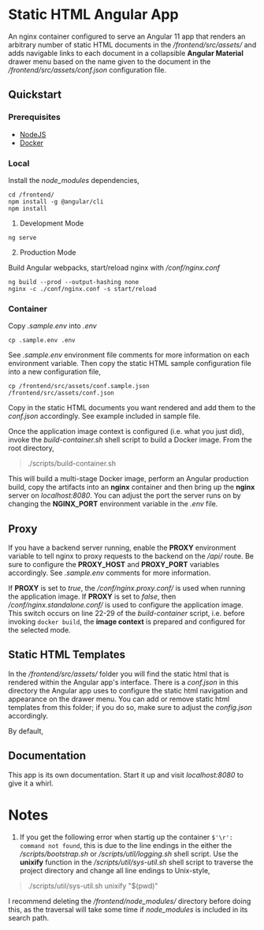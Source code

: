 # Static HTML Angular App

An nginx container configured to serve an Angular 11 app that renders an arbitrary number of static HTML documents in the <i>/frontend/src/assets/</i> and adds navigable links to each document in a collapsible <b>Angular Material</b> drawer menu based on the name given to the document in the <i>/frontend/src/assets/conf.json</i> configuration file. 

## Quickstart

### Prerequisites

- [NodeJS]()
- [Docker]()

### Local

Install the <i>node_modules</i> dependencies,

`cd /frontend/`<br>
`npm install -g @angular/cli`<br>
`npm install`

1. Development Mode

`ng serve`

2. Production Mode

Build Angular webpacks, start/reload nginx with <i>/conf/nginx.conf</i>

`ng build --prod --output-hashing none`<br>
`nginx -c ./conf/nginx.conf -s start/reload`

### Container

Copy <i>.sample.env</i> into <i>.env</i>

`cp .sample.env .env`

See <i>.sample.env</i> environment file comments for more information on each environment variable. Then copy the static HTML sample configuration file into a new configuration file,

`cp /frontend/src/assets/conf.sample.json /frontend/src/assets/conf.json`

Copy in the static HTML documents you want rendered and add them to the <i>conf.json</i> accordingly. See example included in sample file. 

Once the application image context is configured (i.e. what you just did), invoke the <i>build-container.sh</i> shell script to build a Docker image. From the root directory,

> ./scripts/build-container.sh

This will build a multi-stage Docker image, perform an Angular production build, copy the artifacts into an <b>nginx</b> container and then bring up the <b>nginx</b> server on <i>localhost:8080</i>. You can adjust the port the server runs on by changing the <b>NGINX_PORT</b> environment variable in the <i>.env</i> file.

## Proxy 

If you have a backend server running, enable the <b>PROXY</b> environment variable to tell nginx to proxy requests to the backend on the <i>/api/</i> route. Be sure to configure the <b>PROXY_HOST</b> and <b>PROXY_PORT</b> variables accordingly. See <i>.sample.env</i> comments for more information.

If <b>PROXY</b> is set to <i>true</i>, the <i>/conf/nginx.proxy.conf/</i> is used when running the application image. If <b>PROXY</b> is set to <i>false</i>, then <i>/conf/nginx.standalone.conf/</i> is used to configure the application image. This switch occurs on line 22-29 of the <i>build-container</i> script, i.e. before invoking `docker build`, the <b>image context</b> is prepared and configured for the selected mode.

## Static HTML Templates

In the <i>/frontend/src/assets/</i> folder you will find the static html that is rendered within the Angular app's interface. There is a <i>conf.json</i> in this directory the Angular app uses to configure the static html navigation and appearance on the drawer menu. You can add or remove static html templates from this folder; if you do so, make sure to adjust the <i>config.json</i> accordingly. 

By default, 

## Documentation

This app is its own documentation. Start it up and visit <i>localhost:8080</i> to give it a whirl.

# Notes

1. If you get the following error when startig up the container `$'\r': command not found`, this is due to the line endings in the either the <i>/scripts/bootstrap.sh</i> or <i>/scripts/util/logging.sh</i> shell script. Use the <b>unixify</b> function in the <i>/scripts/util/sys-util.sh</i> shell script to traverse the project directory and change all line endings to Unix-style, 

> ./scripts/util/sys-util.sh unixify "$(pwd)"

I recommend deleting the <i>/frontend/node_modules/</i> directory before doing this, as the traversal will take some time if <i>node_modules</i> is included in its search path.